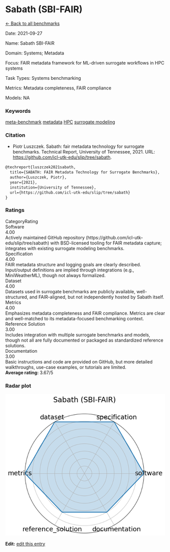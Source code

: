 # Sabath (SBI-FAIR)

<p><a class="md-button back-link" href="../">← Back to all benchmarks</a></p>
<div class="info-block meta-block">
  <p class="meta-row"><span class="meta-label">Date</span><span class="meta-sep">:</span> <span class="meta-value">2021-09-27</span></p>
  <p class="meta-row"><span class="meta-label">Name</span><span class="meta-sep">:</span> <span class="meta-value">Sabath  SBI-FAIR</span></p>
  <p class="meta-row"><span class="meta-label">Domain</span><span class="meta-sep">:</span> <span class="meta-value">Systems; Metadata</span></p>
  <p class="meta-row"><span class="meta-label">Focus</span><span class="meta-sep">:</span> <span class="meta-value">FAIR metadata framework for ML-driven surrogate workflows in HPC systems</span></p>
  <p class="meta-row"><span class="meta-label">Task Types</span><span class="meta-sep">:</span> <span class="meta-value">Systems benchmarking</span></p>
  <p class="meta-row"><span class="meta-label">Metrics</span><span class="meta-sep">:</span> <span class="meta-value">Metadata completeness, FAIR compliance</span></p>
  <p class="meta-row"><span class="meta-label">Models</span><span class="meta-sep">:</span> <span class="meta-value">NA</span></p>
</div>
<h3>Keywords</h3>

<div class="chips"><a class="chip chip-link" href="../#kw=meta-benchmark">meta-benchmark</a> <a class="chip chip-link" href="../#kw=metadata">metadata</a> <a class="chip chip-link" href="../#kw=HPC">HPC</a> <a class="chip chip-link" href="../#kw=surrogate%20modeling">surrogate modeling</a> </div>
<h3>Citation</h3>

- Piotr Luszczek. Sabath: fair metadata technology for surrogate benchmarks. Technical Report, University of Tennessee, 2021. URL: https://github.com/icl-utk-edu/slip/tree/sabath.

<pre><code class="language-bibtex">@techreport{luszczek2021sabath,
  title={SABATH: FAIR Metadata Technology for Surrogate Benchmarks},
  author={Luszczek, Piotr},
  year={2021},
  institution={University of Tennessee},
  url={https://github.com/icl-utk-edu/slip/tree/sabath}
}</code></pre>
<h3>Ratings</h3>
<div class="ratings-grid">
  <div class="ratings-head ratings-cell"><span>Category</span><span>Rating</span></div>
  <div class="rating-item">  <div class="rating-cat">Software</div>  <div class="rating-badge">4.00</div>  <div class="rating-bar"><span style="width:80%"></span></div>  <div class="rating-reason">Actively maintained GitHub repository (https://github.com/icl-utk-edu/slip/tree/sabath)
with BSD-licensed tooling for FAIR metadata capture; integrates with existing surrogate
modeling benchmarks.
</div></div><div class="rating-item">  <div class="rating-cat">Specification</div>  <div class="rating-badge">4.00</div>  <div class="rating-bar"><span style="width:80%"></span></div>  <div class="rating-reason">FAIR metadata structure and logging goals are clearly described. Input/output definitions
are implied through integrations (e.g., MiniWeatherML), though not always formalized.
</div></div><div class="rating-item">  <div class="rating-cat">Dataset</div>  <div class="rating-badge">4.00</div>  <div class="rating-bar"><span style="width:80%"></span></div>  <div class="rating-reason">Datasets used in surrogate benchmarks are publicly available, well-structured, and
FAIR-aligned, but not independently hosted by Sabath itself.
</div></div><div class="rating-item">  <div class="rating-cat">Metrics</div>  <div class="rating-badge">4.00</div>  <div class="rating-bar"><span style="width:80%"></span></div>  <div class="rating-reason">Emphasizes metadata completeness and FAIR compliance. Metrics are clear and well-matched
to its metadata-focused benchmarking context.
</div></div><div class="rating-item">  <div class="rating-cat">Reference Solution</div>  <div class="rating-badge">3.00</div>  <div class="rating-bar"><span style="width:60%"></span></div>  <div class="rating-reason">Includes integration with multiple surrogate benchmarks and models, though not all are
fully documented or packaged as standardized reference solutions.
</div></div><div class="rating-item">  <div class="rating-cat">Documentation</div>  <div class="rating-badge">3.00</div>  <div class="rating-bar"><span style="width:60%"></span></div>  <div class="rating-reason">Basic instructions and code are provided on GitHub, but more detailed walkthroughs,
use-case examples, or tutorials are limited.
</div></div>
</div>
<div class="avg-rating">  <strong>Average rating:</strong> <span class="badge badge--meh badge--sm">3.67/5</span></div><h3>Radar plot</h3>

<div class="radar-wrap"><img class="radar-img" alt="Sabath (SBI-FAIR) radar" src="../../../tex/images/sabath_sbi-fair_radar.png" /></div>

<p><strong>Edit:</strong> <a href="https://github.com/mlcommons-science/benchmark/tree/main/source">edit this entry</a></p>
